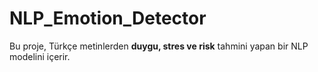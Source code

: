 # NLP_Emotion_Detector
Bu proje, Türkçe metinlerden **duygu, stres ve risk** tahmini yapan bir NLP modelini içerir.
